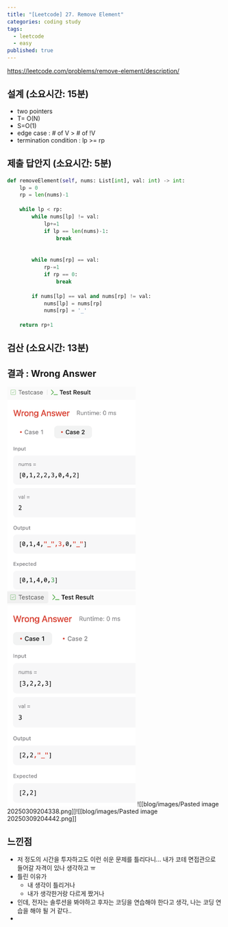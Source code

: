 ```yaml
---
title: "[Leetcode] 27. Remove Element"
categories: coding study
tags:
  - leetcode
  - easy
published: true
---
```

https://leetcode.com/problems/remove-element/description/

## 설계 (소요시간: 15분)
- two pointers
- T= O(N)
- S=O(1)
- edge case : # of V > # of !V
- termination condition : lp >= rp
## 제출 답안지 (소요시간: 5분)

```python
def removeElement(self, nums: List[int], val: int) -> int:
	lp = 0
	rp = len(nums)-1

	while lp < rp:
		while nums[lp] != val:
			lp+=1
			if lp == len(nums)-1:
				break


		while nums[rp] == val:
			rp-=1
			if rp == 0:
				break
		
		if nums[lp] == val and nums[rp] != val:
			nums[lp] = nums[rp]
			nums[rp] = '_'
	
	return rp+1
```

## 검산 (소요시간: 13분)

## 결과 : Wrong Answer

<img src="/images/test.png" width=300>
<img src="/images/IMG-20250307094724630.png" width=300>
![[blog/images/Pasted image 20250309204338.png]]![[blog/images/Pasted image 20250309204442.png]]

## 느낀점
- 저 정도의 시간을 투자하고도 이런 쉬운 문제를 틀리다니... 내가 코테 면접관으로 들어갈 자격이 있나 생각하고 ㅠ
- 틀린 이유가
	- 내 생각이 틀리거나
	- 내가 생각한거랑 다르게 짰거나
- 인데, 전자는 솔루션을 봐야하고 후자는 코딩을 연습해야 한다고 생각, 나는 코딩 연습을 해야 될 거 같다..
- 
